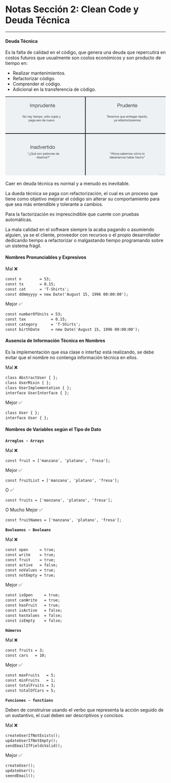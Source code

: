 # Notas Sección 2: Clean Code y Deuda Técnica
___

#### Deuda Técnica

Es la falta de calidad en el código, que genera una deuda que repercutirá en costos futuros que usualmente son costos económicos y son producto de tiempo en: 

 - Realizar mantenimientos. 
 - Refactorizar código.
 - Comprender el código. 
 - Adicional en la transferencia de código. 

![deudaTecnica](/src/images/deuda%20tecnica.PNG)

Caer en deuda técnica es normal y a menudo es inevitable. 

La dueda técnica se paga con refactorización, el cual es un proceso que tiene como objetivo mejorar el código sin alterar su comportamiento para que sea más entendible y tolerante a cambios. 

Para la factorización es imprescindible que cuente con pruebas automáticas. 

La mala calidad en el software siempre la acaba pagando o asumiendo alguien, ya se el cliente, proveedor con recursos o el propio desarrollador dedicando tiempo a refactorizar o malgastando tiempo programando sobre un sistema frágil. 

#### Nombres Pronunciables y Expresivos

Mal ❌

    const n        = 53;
    const tx       = 0.15;
    const cat      = 'T-Shirts';
    const ddmmyyyy = new Date('August 15, 1996 00:00:00');
 
Mejor ✅

    const numberOfUnits = 53;
    const tax           = 0.15;
    const category      = 'T-Shirts';
    const birthDate     = new Date('August 15, 1996 00:00:00');

#### Ausencia de Información Técnica en Nombres

Es la implementación que esa clase o interfaz está realizando, se debe evitar que el nombre no contenga información técnica en ellos. 

Mal ❌

    class AbstractUser { };
    class UserMixin { };
    class UserImplementation { };
    interface UserInterface { };

Mejor ✅
    
    class User { };
    interface User { };

#### Nombres de Variables según el Tipo de Dato

__`Arreglos - Arrays`__

Mal ❌

    const fruit = ['manzana', 'platano', 'fresa'];

Mejor ✅

    const fruitList = ['manzana', 'platano', 'fresa'];

O ✅
    
    const fruits = ['manzana', 'platano', 'fresa'];

O Mucho Mejor ✅

    const fruitNames = ['manzana', 'platano', 'fresa'];

__`Booleanos - Booleans`__

Mal ❌

    const open     = true;
    const write    = true;
    const fruit    = true;
    const active   = false;
    const noValues = true;
    const notEmpty = true;

Mejor ✅

    const isOpen     = true;
    const canWrite   = true;
    const hasFruit   = true;
    const isActive   = false;
    const hasValues  = false;
    const isEmpty    = false;

__`Números`__

Mal ❌

    const fruits = 3;
    const cars   = 10;

Mejor ✅

    const maxFruits   = 5;
    const minFruits   = 1;
    const totalFruits = 3;
    const totalOfCars = 5;

__`Funciones - functions`__

Deben de construirse usando el verbo que representa la acción seguido de un sustantivo, el cual deben ser descriptivos y concisos. 

Mal ❌

    createUserIfNotExists();
    updateUserIfNotEmpty();
    sendEmailIfFieldsValid();

Mejor ✅

    createUser();
    updateUser();
    seendEmail();

